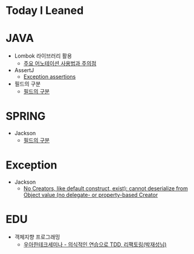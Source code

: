 # Today I Leaned 

# JAVA
* Lombok 라이브러리 활용
  * <a href="https://github.com/awesomejang/TIL/blob/main/Java/Lombok.md">주요 어노테이션 사용법과 주의점</a>
* AssertJ
  * <a href="https://github.com/awesomejang/TIL/blob/main/Java/Test/AssertJ_Exception_assertions.md">Exception assertions</a>
* 필드의 구분 
  * <a href="https://github.com/awesomejang/TIL/blob/main/Java/Field_division.md">필드의 구분</a>
    
# SPRING
* Jackson
  * <a href="https://github.com/awesomejang/TIL/blob/main/Java/Field_division.md">필드의 구분</a>  

# Exception
* Jackson
  * <a href="https://github.com/awesomejang/TIL/blob/main/Java/Field_division.md">No Creators, like default construct, exist): cannot deserialize from Object value (no delegate- or property-based Creator</a>  
  


# EDU
* 객체지향 프로그래밍
  * <a href="https://github.com/awesomejang/TIL/blob/main/EDU/woowa_TDD%26refactoring.md">우아한테크세미나 - 의식적인 연습으로 TDD, 리팩토링(박재성님)</a>

